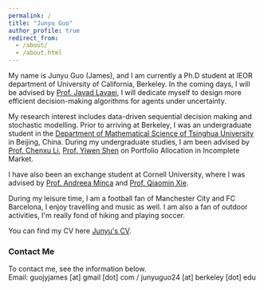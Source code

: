 ```yaml
---
permalink: /
title: "Junyu Guo"
author_profile: true
redirect_from: 
  - /about/
  - /about.html
---
```


My name is Junyu Guo (James), and I am currently a Ph.D student at IEOR department of University of California, Berkeley. In the coming days, I will be  advised by [Prof. Javad Lavaei](https://lavaei.ieor.berkeley.edu/index.html), I will dedicate myself to design more efficient decision-making algorithms for agents under uncertainty.

 My research interest includes data-driven sequential decision making and stochastic modelling. Prior to arriving at Berkeley, I was an undergraduate student in the  [Department of Mathematical Science of Tsinghua University](https://www.math.tsinghua.edu.cn/) in Beijing, China.
During my undergraduate studies, I am been advised by [Prof. Chenxu Li](https://en.gsm.pku.edu.cn/faculty/cxli/), [Prof. Yiwen Shen](https://isom.hkust.edu.hk/faculty-and-staff/directory/yiwenshen) on Portfolio Allocation in Incomplete Market.       

I have also been an exchange student at Cornell University, where I was advised by [Prof. Andreea Minca](https://www.engineering.cornell.edu/faculty-directory/andreea-c-minca) and [Prof. Qiaomin Xie](https://qiaominxie.github.io/).     


During my leisure time, I am a football fan of Manchester City and FC Barcelona, I enjoy travelling and music as well. I am also a fan of outdoor activities, I'm really fond of hiking and playing soccer. 

You can find my CV here [Junyu's CV](../assets/CV_Junyu_Final.pdf).

### Contact Me
To contact me, see the information below.          
Email: guojyjames [at] gmail [dot] com / junyuguo24 [at] berkeley [dot] edu






